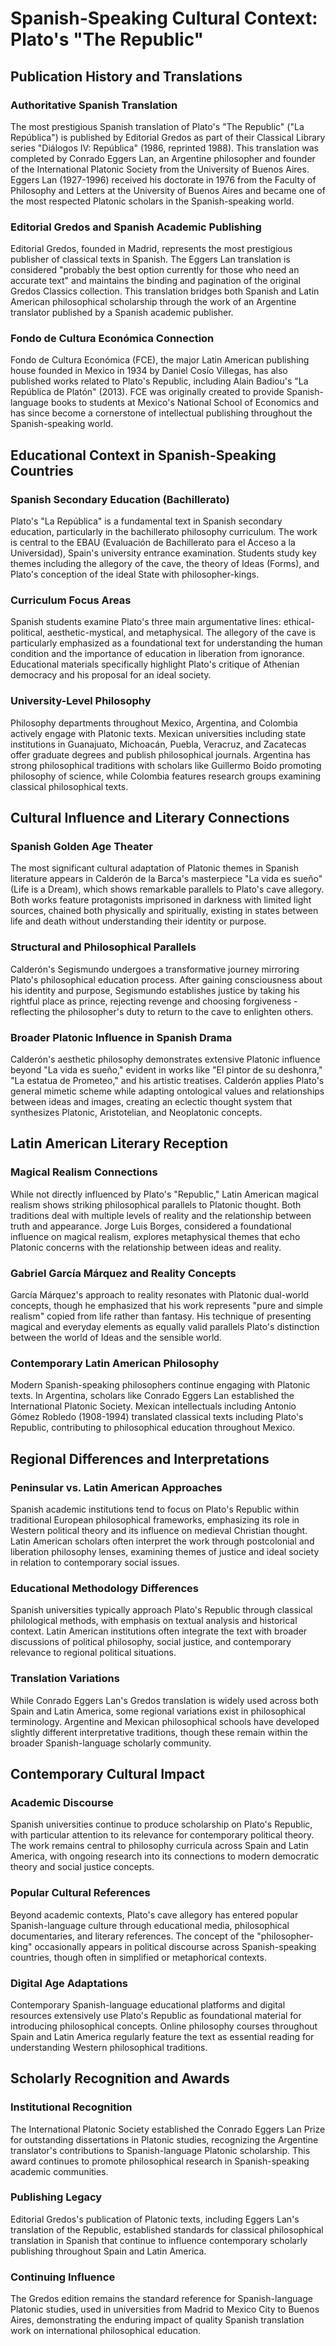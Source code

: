 # Spanish-Speaking Cultural Context: Plato's "The Republic"

## Publication History and Translations

### Authoritative Spanish Translation
The most prestigious Spanish translation of Plato's "The Republic" ("La República") is published by Editorial Gredos as part of their Classical Library series "Diálogos IV: República" (1986, reprinted 1988). This translation was completed by Conrado Eggers Lan, an Argentine philosopher and founder of the International Platonic Society from the University of Buenos Aires. Eggers Lan (1927-1996) received his doctorate in 1976 from the Faculty of Philosophy and Letters at the University of Buenos Aires and became one of the most respected Platonic scholars in the Spanish-speaking world.

### Editorial Gredos and Spanish Academic Publishing
Editorial Gredos, founded in Madrid, represents the most prestigious publisher of classical texts in Spanish. The Eggers Lan translation is considered "probably the best option currently for those who need an accurate text" and maintains the binding and pagination of the original Gredos Classics collection. This translation bridges both Spanish and Latin American philosophical scholarship through the work of an Argentine translator published by a Spanish academic publisher.

### Fondo de Cultura Económica Connection
Fondo de Cultura Económica (FCE), the major Latin American publishing house founded in Mexico in 1934 by Daniel Cosío Villegas, has also published works related to Plato's Republic, including Alain Badiou's "La República de Platón" (2013). FCE was originally created to provide Spanish-language books to students at Mexico's National School of Economics and has since become a cornerstone of intellectual publishing throughout the Spanish-speaking world.

## Educational Context in Spanish-Speaking Countries

### Spanish Secondary Education (Bachillerato)
Plato's "La República" is a fundamental text in Spanish secondary education, particularly in the bachillerato philosophy curriculum. The work is central to the EBAU (Evaluación de Bachillerato para el Acceso a la Universidad), Spain's university entrance examination. Students study key themes including the allegory of the cave, the theory of Ideas (Forms), and Plato's conception of the ideal State with philosopher-kings.

### Curriculum Focus Areas
Spanish students examine Plato's three main argumentative lines: ethical-political, aesthetic-mystical, and metaphysical. The allegory of the cave is particularly emphasized as a foundational text for understanding the human condition and the importance of education in liberation from ignorance. Educational materials specifically highlight Plato's critique of Athenian democracy and his proposal for an ideal society.

### University-Level Philosophy
Philosophy departments throughout Mexico, Argentina, and Colombia actively engage with Platonic texts. Mexican universities including state institutions in Guanajuato, Michoacán, Puebla, Veracruz, and Zacatecas offer graduate degrees and publish philosophical journals. Argentina has strong philosophical traditions with scholars like Guillermo Boido promoting philosophy of science, while Colombia features research groups examining classical philosophical texts.

## Cultural Influence and Literary Connections

### Spanish Golden Age Theater
The most significant cultural adaptation of Platonic themes in Spanish literature appears in Calderón de la Barca's masterpiece "La vida es sueño" (Life is a Dream), which shows remarkable parallels to Plato's cave allegory. Both works feature protagonists imprisoned in darkness with limited light sources, chained both physically and spiritually, existing in states between life and death without understanding their identity or purpose.

### Structural and Philosophical Parallels
Calderón's Segismundo undergoes a transformative journey mirroring Plato's philosophical education process. After gaining consciousness about his identity and purpose, Segismundo establishes justice by taking his rightful place as prince, rejecting revenge and choosing forgiveness - reflecting the philosopher's duty to return to the cave to enlighten others.

### Broader Platonic Influence in Spanish Drama
Calderón's aesthetic philosophy demonstrates extensive Platonic influence beyond "La vida es sueño," evident in works like "El pintor de su deshonra," "La estatua de Prometeo," and his artistic treatises. Calderón applies Plato's general mimetic scheme while adapting ontological values and relationships between ideas and images, creating an eclectic thought system that synthesizes Platonic, Aristotelian, and Neoplatonic concepts.

## Latin American Literary Reception

### Magical Realism Connections
While not directly influenced by Plato's "Republic," Latin American magical realism shows striking philosophical parallels to Platonic thought. Both traditions deal with multiple levels of reality and the relationship between truth and appearance. Jorge Luis Borges, considered a foundational influence on magical realism, explores metaphysical themes that echo Platonic concerns with the relationship between ideas and reality.

### Gabriel García Márquez and Reality Concepts
García Márquez's approach to reality resonates with Platonic dual-world concepts, though he emphasized that his work represents "pure and simple realism" copied from life rather than fantasy. His technique of presenting magical and everyday elements as equally valid parallels Plato's distinction between the world of Ideas and the sensible world.

### Contemporary Latin American Philosophy
Modern Spanish-speaking philosophers continue engaging with Platonic texts. In Argentina, scholars like Conrado Eggers Lan established the International Platonic Society. Mexican intellectuals including Antonio Gómez Robledo (1908-1994) translated classical texts including Plato's Republic, contributing to philosophical education throughout Mexico.

## Regional Differences and Interpretations

### Peninsular vs. Latin American Approaches
Spanish academic institutions tend to focus on Plato's Republic within traditional European philosophical frameworks, emphasizing its role in Western political theory and its influence on medieval Christian thought. Latin American scholars often interpret the work through postcolonial and liberation philosophy lenses, examining themes of justice and ideal society in relation to contemporary social issues.

### Educational Methodology Differences
Spanish universities typically approach Plato's Republic through classical philological methods, with emphasis on textual analysis and historical context. Latin American institutions often integrate the text with broader discussions of political philosophy, social justice, and contemporary relevance to regional political situations.

### Translation Variations
While Conrado Eggers Lan's Gredos translation is widely used across both Spain and Latin America, some regional variations exist in philosophical terminology. Argentine and Mexican philosophical schools have developed slightly different interpretative traditions, though these remain within the broader Spanish-language scholarly community.

## Contemporary Cultural Impact

### Academic Discourse
Spanish universities continue to produce scholarship on Plato's Republic, with particular attention to its relevance for contemporary political theory. The work remains central to philosophy curricula across Spain and Latin America, with ongoing research into its connections to modern democratic theory and social justice concepts.

### Popular Cultural References
Beyond academic contexts, Plato's cave allegory has entered popular Spanish-language culture through educational media, philosophical documentaries, and literary references. The concept of the "philosopher-king" occasionally appears in political discourse across Spanish-speaking countries, though often in simplified or metaphorical contexts.

### Digital Age Adaptations
Contemporary Spanish-language educational platforms and digital resources extensively use Plato's Republic as foundational material for introducing philosophical concepts. Online philosophy courses throughout Spain and Latin America regularly feature the text as essential reading for understanding Western philosophical traditions.

## Scholarly Recognition and Awards

### Institutional Recognition
The International Platonic Society established the Conrado Eggers Lan Prize for outstanding dissertations in Platonic studies, recognizing the Argentine translator's contributions to Spanish-language Platonic scholarship. This award continues to promote philosophical research in Spanish-speaking academic communities.

### Publishing Legacy
Editorial Gredos's publication of Platonic texts, including Eggers Lan's translation of the Republic, established standards for classical philosophical translation in Spanish that continue to influence contemporary scholarly publishing throughout Spain and Latin America.

### Continuing Influence
The Gredos edition remains the standard reference for Spanish-language Platonic studies, used in universities from Madrid to Mexico City to Buenos Aires, demonstrating the enduring impact of quality Spanish translation work on international philosophical education.
